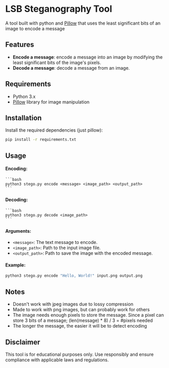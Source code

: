 # LSB Steganography Tool
A tool built with python and [Pillow](https://pillow.readthedocs.io/en/stable/) that uses the least significant bits of an image to encode a message

## Features
- **Encode a message**: encode a message into an image by modifying the least significant bits of the image's pixels.
- **Decode a message**: decode a message from an image.

## Requirements
- Python 3.x
- [Pillow](https://pillow.readthedocs.io/en/stable/) library for image manipulation

## Installation
Install the required dependencies (just pillow):

```bash
pip install -r requirements.txt
```

## Usage
#### Encoding:
    ```bash
    python3 stego.py encode <message> <image_path> <output_path>
    ```
#### Decoding:
    ```bash
    python3 stego.py decode <image_path>
    ```

#### Arguments:
- `<message>`: The text message to encode.
- `<image_path>`: Path to the input image file.
- `<output_path>`: Path to save the image with the encoded message.

#### Example:
```bash
python3 stego.py encode "Hello, World!" input.png output.png
```

## Notes
- Doesn't work with jpeg images due to lossy compression
- Made to work with png images, but can probably work for others
- The image needs enough pixels to store the message. Since a pixel can store 3 bits of a message;
(len(message) * 8) / 3 = #pixels needed
- The longer the message, the easier it will be to detect encoding

## Disclaimer
This tool is for educational purposes only. Use responsibly and ensure compliance with applicable laws and regulations.



